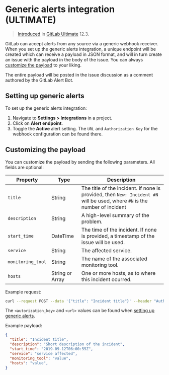 # Generic alerts integration **(ULTIMATE)**

> [Introduced](https://gitlab.com/gitlab-org/gitlab-ee/issues/13203) in [GitLab Ultimate](https://about.gitlab.com/pricing/) 12.3.

GitLab can accept alerts from any source via a generic webhook receiver.
When you set up the generic alerts integration, a unique endpoint will
be created which can receive a payload in JSON format, and will in turn
create an issue with the payload in the body of the issue. You can always
[customize the payload](#customizing-the-payload) to your liking.

The entire payload will be posted in the issue discussion as a comment
authored by the GitLab Alert Bot.

## Setting up generic alerts

To set up the generic alerts integration:  

1. Navigate to **Settings > Integrations** in a project.  
1. Click on **Alert endpoint**.
1. Toggle the **Active**  alert setting. The `URL` and `Authorization Key` for the webhook configuration can be found there.  

## Customizing the payload

You can customize the payload by sending the following parameters. All fields are optional:

| Property | Type | Description |
| -------- | ---- | ----------- |
| `title` | String | The title of the incident. If none is provided, then `New: Incident #N` will be used, where `#N` is the number of incident |
| `description` | String | A high-level summary of the problem. |
| `start_time` | DateTime | The time of the incident. If none is provided, a timestamp of the issue will be used. |
| `service` | String | The affected service. |
| `monitoring_tool` | String |  The name of the associated monitoring tool. |
| `hosts` | String or Array | One or more hosts, as to where this incident ocurred. |

Example request:

```sh
curl --request POST --data '{"title": "Incident title"}' --header "Authorization: Bearer <autorization_key>" <url>
```

The `<autorization_key>` and `<url>` values can be found when [setting up generic alerts](#setting-up-generic-alerts).

Example payload:

```json
{
  "title": "Incident title",
  "description": "Short description of the incident",
  "start_time": "2019-09-12T06:00:55Z",
  "service": "service affected",
  "monitoring_tool": "value",
  "hosts": "value",
}
```
